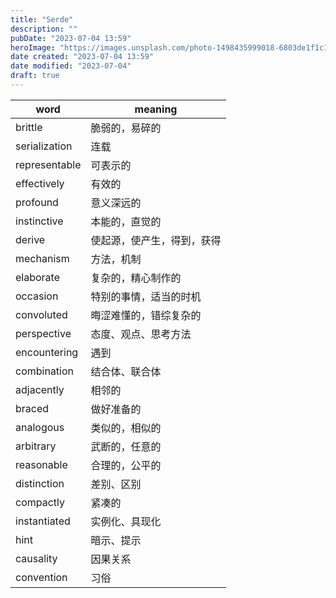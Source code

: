 ```yaml
---
title: "Serde"
description: ""
pubDate: "2023-07-04 13:59"
heroImage: "https://images.unsplash.com/photo-1498435999018-6803de1f1c1f?ixlib=rb-4.0.3&ixid=M3wxMjA3fDB8MHxwaG90by1wYWdlfHx8fGVufDB8fHx8fA%3D%3D&auto=format&fit=crop&w=1200&q=80"
date created: "2023-07-04 13:59"
date modified: "2023-07-04"
draft: true
---
```


| word  | meaning  |
|---|---|
|brittle|脆弱的，易碎的|
|serialization|连载|
|representable|可表示的|
|effectively|有效的|
|profound|意义深远的|
|instinctive|本能的，直觉的|
|derive|使起源，使产生，得到，获得|
|mechanism|方法，机制|
|elaborate|复杂的，精心制作的|
|occasion|特别的事情，适当的时机|
|convoluted|晦涩难懂的，错综复杂的|
|perspective|态度、观点、思考方法|
|encountering|遇到|
|combination|结合体、联合体|
|adjacently|相邻的|
|braced|做好准备的|
|analogous|类似的，相似的|
|arbitrary|武断的，任意的|
|reasonable|合理的，公平的|
|distinction|差别、区别|
|compactly|紧凑的|
|instantiated|实例化、具现化|
|hint|暗示、提示|
|causality|因果关系|
|convention|习俗|

